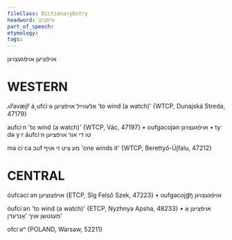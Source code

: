 ```yaml
---
fileClass: DictionaryEntry
headword: אויפֿציִען
part_of_speech: 
etymology: 
tags: 
---
```

אויפֿציִען
אויפֿגעצויגן

WESTERN
========

ⲁlʲəvæjlʲ á˰ufcìˑə אַלעווײַל אויפֿציִען 'to wind (a watch)' {WTCP, Dunajská Streda, 47179}

aufciˑn 'to wind (a watch)' {WTCP, Vác, 47197}
	•	oufgəcojən אויפֿגעצויגן
	•	tyˑ də yˑr áufcìˑn טו די אור אויפֿציִען

mə ciˑcə ɔuf מע ציט זי אויף 'one winds it' {WTCP, Berettyó-Újfalu, 47212}

CENTRAL
========

óufcəciˑən אויפֿצוציִען {ETCP, Sîg Felső Szek, 47223}
	•	oufgəcojg͡ŋ אויפֿגעצויגן

óufciˑən 'to wind (a watch)' {ETCP, Nyzhnya Apsha, 48233}
	•	אויפֿציִען אַ מענטשן אויך 'אָנרעדן'

ofciˑəⁿ {POLAND, Warsaw, 52211}
